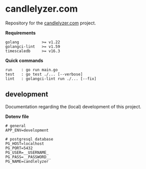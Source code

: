 # candlelyzer.com

Repository for the [candlelyzer.com](https://candlelyzer.com) project.

**Requirements**

```
golang          >= v1.22
golangci-lint   >= v1.59
timescaledb     >= v16.3
```

**Quick commands**

```
run    : go run main.go
test   : go test ./... [--verbose]
lint   : golangci-lint run ./... [--fix]
```

## development

Documentation regarding the (local) development of this project. 

**Dotenv file**

```
# general
APP_ENV=development

# postgresql database
PG_HOST=localhost
PG_PORT=5432
PG_USER=__USERNAME_
PG_PASS=__PASSWORD__
PG_NAME=candlelyzer
```
